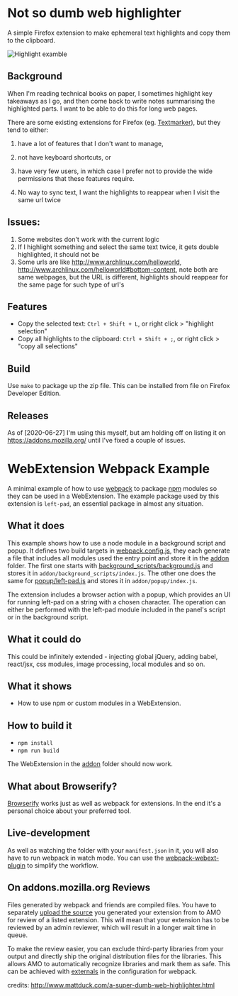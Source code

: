 # Not so dumb web highlighter

A simple Firefox extension to make ephemeral text highlights and copy them to the
clipboard.

![Highlight examble](./screenshot-1.jpg)


## Background

When I'm reading technical books on paper, I sometimes highlight key takeaways
as I go, and then come back to write notes summarising the highlighted parts. I
want to be able to do this for long web pages.

There are some existing extensions for Firefox
(eg. [Textmarker](https://addons.mozilla.org/en-US/firefox/addon/textmarkerpro/)),
but they tend to either:

1. have a lot of features that I don't want to manage,

2. not have keyboard shortcuts, or

3. have very few users, in which case I prefer not to provide the wide
   permissions that these features require.
4. No way to sync text, I want the highlights to reappear when I visit the same url twice

## Issues:
1. Some websites don't work with the current logic
2. If I highlight something and select the same text twice, it gets double highlighted, it should not be
3. Some urls are like http://www.archlinux.com/helloworld, http://www.archlinux.com/helloworld#bottom-content, note both are same webpages, but the URL is different, highlights should reappear for the same page for such type of url's


## Features

- Copy the selected text: `Ctrl + Shift + L`, or right click > "highlight selection"
- Copy all highlights to the clipboard: `Ctrl + Shift + ;`, or right click > "copy all selections"


## Build

Use `make` to package up the zip file. This can be installed from file on
Firefox Developer Edition.


## Releases

As of [2020-06-27] I'm using this myself, but am holding off on listing it on
https://addons.mozilla.org/ until I've fixed a couple of issues.



# WebExtension Webpack Example
A minimal example of how to use [webpack](https://webpack.github.io) to package
[npm](https://npmjs.com) modules so they can be used in a WebExtension.
The example package used by this extension is `left-pad`, an essential package
in almost any situation.

## What it does
This example shows how to use a node module in a background script and popup.
It defines two build targets in [webpack.config.js](webpack.config.js), they each
generate a file that includes all modules used the entry point and store it in
the [addon](addon/) folder. The first one starts with [background_scripts/background.js](background_scripts/background.js)
and stores it in `addon/background_scripts/index.js`. The other one does the
same for [popup/left-pad.js](popup/left-pad.js) and stores it in `addon/popup/index.js`.

The extension includes a browser action with a popup, which provides an UI for
running left-pad on a string with a chosen character. The operation can either be
performed with the left-pad module included in the panel's script or in the
background script.

## What it could do
This could be infinitely extended - injecting global jQuery, adding babel,
react/jsx, css modules, image processing, local modules and so on.

## What it shows

 - How to use npm or custom modules in a WebExtension.

## How to build it

 - `npm install`
 - `npm run build`

The WebExtension in the [addon](addon/) folder should now work.

## What about Browserify?
[Browserify](http://browserify.org/) works just as well as webpack for extensions. In the end it's a
personal choice about your preferred tool.

## Live-development
As well as watching the folder with your `manifest.json` in it, you will also
have to run webpack in watch mode. You can use the
[webpack-webext-plugin](https://github.com/rpl/webpack-webext-plugin) to simplify the workflow.

## On addons.mozilla.org Reviews
Files generated by webpack and friends are compiled files. You have to separately [upload the source](https://developer.mozilla.org/en-US/Add-ons/AMO/Policy/Reviews#Source_Code_Submission) you generated your extension from to AMO for review of a listed extension. This will mean that your extension has to be reviewed by an admin reviewer, which will result in a longer wait time in queue.

To make the review easier, you can exclude third-party libraries from your output and directly ship the original distribution files for the libraries. This allows AMO to automatically recognize libraries and mark them as safe. This can be achieved with [externals](https://webpack.js.org/configuration/externals/) in the configuration for webpack.




credits: http://www.mattduck.com/a-super-dumb-web-highlighter.html
